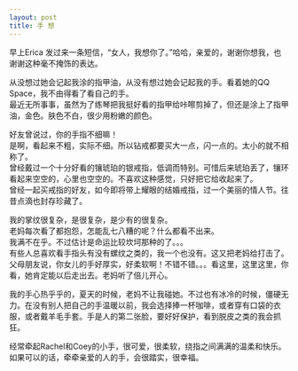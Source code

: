 ```yaml
---
layout: post
title: 手 想
---
```


<p>早上Erica 发过来一条短信，“女人，我想你了。”哈哈，亲爱的，谢谢你想我，也谢谢这种毫不掩饰的表达。</p>
<p>从没想过她会记起我涂的指甲油，从没有想过她会记起我的手。看着她的QQ Space，我不由得看了看自己的手。<br />
最近无所事事，虽然为了练琴把我挺好看的指甲给咔嚓剪掉了，但还是涂上了指甲油，金色。肤色不白，很少用粉嫩的颜色。</p>
<p>好友曾说过，你的手指不细嘛！<br />
是啊，看起来不粗，实际不细。所以钻戒都要买大一点，闪一点的。太小的就不相称了。<br />
曾经戴过一个十分好看的镶琥珀的银戒指，低调而特别。可惜后来琥珀丢了，镶环看起来空空的，心里也空空的。不喜欢这种感觉，只好把它给收起来了。<br />
曾经一起买戒指的好友，如今即将带上耀眼的结婚戒指，过一个美丽的情人节。往昔点滴也封存珍藏了。</p>
<p>我的掌纹很复杂，是很复杂，是少有的很复杂。<br />
老妈每次看了都抱怨，怎能乱七八糟的呢？什么都看不出来。<br />
我满不在乎。不过估计是命运比较坎坷那种的了。。。<br />
有些人总喜欢看手指头有没有螺纹之类的，我一个也没有。这又把老妈给打击了。<br />
父母朋友说，你女儿的手好厚实，好柔软啊！不错不错。。。看这里，这里这里，你看，她肯定能以后走出去。老妈听了倍儿开心。</p>
<p>我的手心热乎乎的，夏天的时候，老妈不让我碰她。不过也有冰冷的时候，僵硬无力。在没有别人把自己的手温暖以前，我会选择捧一杯咖啡，或者穿有口袋的衣服，或者戴羊毛手套。手是人的第二张脸，要好好保护，看到脱皮之类的我会抓狂。</p>
<p>经常牵起Rachel和Coey的小手，很可爱，很柔软，绕指之间满满的温柔和快乐。如果可以的话，牵牵亲爱的人的手，会很踏实，很幸福。</p>
